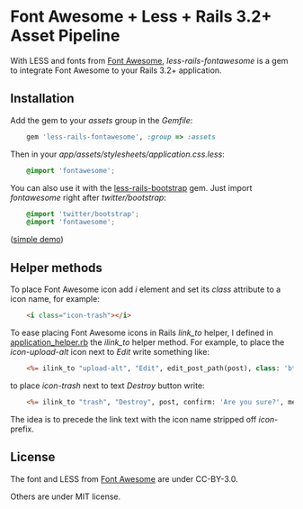 # Font Awesome + Less + Rails 3.2+ Asset Pipeline

With LESS and fonts from [Font Awesome](http://fortawesome.github.com/Font-Awesome),
*less-rails-fontawesome* is a gem to integrate Font Awesome to your Rails 3.2+ application.


## Installation

Add the gem to your *assets* group in the *Gemfile*:

```ruby
    gem 'less-rails-fontawesome', :group => :assets
```

Then in your *app/assets/stylesheets/application.css.less*:

```css
    @import 'fontawesome';
```

You can also use it with the [less-rails-bootstrap](https://github.com/metaskills/less-rails-bootstrap) gem.
Just import *fontawesome* right after *twitter/bootstrap*:

```css
    @import 'twitter/bootstrap';
    @import 'fontawesome';
```

([simple demo](http://sharp-ocean-6085.herokuapp.com/))


## Helper methods

To place Font Awesome icon add *i* element and set its *class*
attribute to a icon name, for example:

```html
    <i class="icon-trash"></i>
```

To ease placing Font Awesome icons in Rails *link_to* helper, I defined in
[application_helper.rb](https://github.com/wbzyl/less-rails-fontawesome/blob/master/application_helper.rb)
the *ilink_to*  helper method.
For example, to place the *icon-upload-alt* icon next to *Edit* write something like:

```rhtml
    <%= ilink_to "upload-alt", "Edit", edit_post_path(post), class: 'btn btn-mini' %>
```

to place *icon-trash* next to text *Destroy* button write:

```rhtml
    <%= ilink_to "trash", "Destroy", post, confirm: 'Are you sure?', method: :delete, class: 'btn btn-mini btn-danger'%>
```

The idea is to precede the link text with the icon name stripped off *icon-* prefix.


## License

The font and LESS from [Font Awesome](http://fortawesome.github.com/Font-Awesome) are under CC-BY-3.0.

Others are under MIT license.

